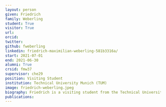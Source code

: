 ```yaml
---
layout: person
given: Friedrich
family: Weberling
student: True
visitor: True
url: 
orcid:
twitter: 
github: fweberling
linkedin: friedrich-maximilian-weberling-581b3316a/
start: 2021-07-01
end: 2021-06-30
alumni: True
crsid: fmw37
supervisor: che29
position: Visiting Student
institution: Technical University Munich (TUM)
image: friedrich-weberling.jpeg
biography: Friedrich is a visiting student from the Technical University Munich for writing his M.Sc. thesis supervised by Carl Henrik Ek and Markus Kaiser. Friedrich is interested in probabilistic machine learning focussing on interpreting deep generative inference schemes such as Variational Autoencoders using Bayesian non-parametric models. He is also interested in computational biology.  
publications:
---
```

